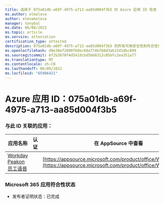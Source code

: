 ```yaml
---
title: 适用于 075a01db-a69f-4975-a713-aa85d004f3b5 的 Azure 应用 ID 信息
ms.author: elmalova
author: elenamalova
manager: tonybal
ms.date: 06/08/2022
ms.topic: article
ms.service: attestation
certification_type: attested
description: 075a01db-a69f-4975-a713-aa85d004f3b5 的所有可用安全性和符合性信息。
ms.openlocfilehash: d9e30ef2090f60ec60a774b760d3ab22d14bc899
ms.sourcegitcommit: 6f2b3870f4d541dcbd5bb8312c05bfc2ea351a77
ms.translationtype: MT
ms.contentlocale: zh-CN
ms.lasthandoff: 06/09/2022
ms.locfileid: "65966421"
---
```

# <a name="azure-app-id-075a01db-a69f-4975-a713-aa85d004f3b5"></a>Azure 应用 ID：075a01db-a69f-4975-a713-aa85d004f3b5


### <a name="apps-associated-with-this-id"></a>与此 ID 关联的应用：
| **应用名称** | **认证** | **在 AppSource 中查看** |
|--------------|---------------|-----------------------|
| [Workday Peakon 员工语音](../forward/WA200003453.md) |  | [https://appsource.microsoft.com/product/office/WA200003453](https://appsource.microsoft.com/product/office/WA200003453) |

### <a name="microsoft-365-app-compliance-status"></a>Microsoft 365 应用符合性状态
- 发布者证明状态：已完成
